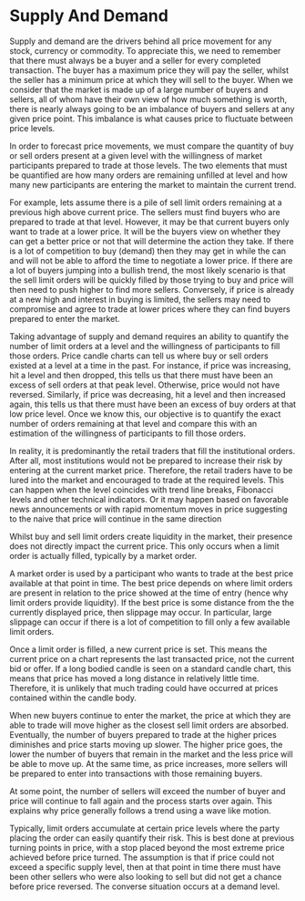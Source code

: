 # Supply And Demand

Supply and demand are the drivers behind all price movement for any stock, currency or commodity. To appreciate this, we need to remember that there must always be a buyer and a seller for every completed transaction. The buyer has a maximum price they will pay the seller, whilst the seller has a minimum price at which they will sell to the buyer. When we consider that the market is made up of a large number of buyers and sellers, all of whom have their own view of how much something is worth, there is nearly always going to be an imbalance of buyers and sellers at any given price point. This imbalance is what causes price to fluctuate between price levels.

In order to forecast price movements, we must compare the  quantity of buy or sell orders present at a given level with the willingness of market participants prepared to trade at those levels. The two elements that must be quantified are how many orders are remaining unfilled at level and how many new participants are entering the market to maintain the current trend.

For example, lets assume there is a pile of sell limit orders remaining at a previous high above current price. The sellers must find buyers who are prepared to trade at that level. However, it may be that current buyers only want to trade at a lower price. It will be the buyers view on whether they can get a better price or not that will determine the action they take. If there is a lot of competition to buy (demand) then they may get in while the can and will not be able to afford the time to negotiate a lower price. If there are a lot of buyers jumping into a bullish trend, the most likely scenario is that the sell limit orders will be quickly filled by those trying to buy and price will then need to push higher to find more sellers. Conversely, if price is already at a new high and interest in buying is limited, the sellers may need to compromise and agree to trade at lower prices where they can find buyers prepared to enter the market.

Taking advantage of supply and demand requires an ability to quantify the number of limit orders at a level and the willingness of participants to fill those orders. Price candle charts can tell us where buy or sell orders existed at a level at a time in the past. For instance, if price was increasing, hit a level and then dropped, this tells us that there must have been an excess of sell orders at that peak level. Otherwise, price would not have reversed. Similarly, if price was decreasing, hit a level and then increased again, this tells us that there must have been an excess of buy orders at that low price level. Once we know this, our objective is to quantify the exact number of orders remaining at that level and compare this with an estimation of the willingness of participants to fill those orders.

In reality, it is predominantly the retail traders that fill the institutional orders. After all, most institutions would not be prepared to increase their risk by entering at the current market price. Therefore, the retail traders have to be lured into the market and encouraged to trade at the required levels. This can happen when the level coincides with trend line breaks, Fibonacci levels and other technical indicators. Or it may happen based on favorable news announcements or with rapid momentum moves in price suggesting to the naive that price will continue in the same direction

Whilst buy and sell limit orders create liquidity in the market, their presence does not directly impact the current price. This only occurs when a limit order is actually filled, typically by a market order. 

A market order is used by a participant who wants to trade at the best price available at that point in time. The best price depends on where limit orders are present in relation to the price showed at the time of entry (hence why limit orders provide liquidity). If the best price is some distance from the the currently displayed price, then slippage may occur. In particular, large slippage can occur if there is a lot of competition to fill only a few available limit orders.  

Once a limit order is filled, a new current price is set. This means the current price on a chart represents the last transacted price, not the current bid or offer. If a long bodied candle is seen on a standard candle chart, this means that price has moved a long distance in relatively little time. Therefore, it is unlikely that much trading could have occurred at prices contained within the candle body. 

When new buyers continue to enter the market, the price at which they are able to trade will move higher as the closest sell limit orders are absorbed. Eventually, the number of buyers prepared to trade at the higher prices diminishes and price starts moving up slower. The higher price goes, the lower the number of buyers that remain in the market and the less price will be able to move up. At the same time, as price increases, more sellers will be prepared to enter into transactions with those remaining buyers. 

At some point, the number of sellers will exceed the number of buyer and price will continue to fall again and the process starts over again. This explains why price generally follows a trend using a wave like motion.

Typically, limit orders accumulate at certain price levels where the party placing the order can easily quantify their risk. This is best done at previous turning points in price, with a stop placed beyond the most extreme price achieved before price turned. The assumption is that if price could not exceed a specific supply level, then at that point in time there must have been other sellers who were also looking to sell but did not get a chance before price reversed. The converse situation occurs at a demand level.

